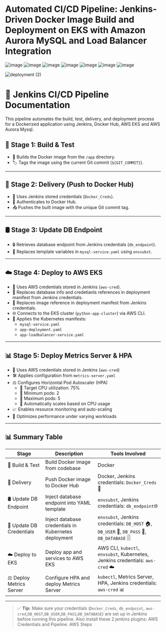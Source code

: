 # Automated CI/CD Pipeline: Jenkins-Driven Docker Image Build and Deployment on EKS with Amazon Aurora MySQL and Load Balancer Integration

![image](https://github.com/user-attachments/assets/add8a955-dcb3-4d07-aea8-1b4e50f0bae1)
![image](https://github.com/user-attachments/assets/804afca9-27ae-412b-bb7a-f696669af863)
![image](https://github.com/user-attachments/assets/d77dc3ee-8ac9-41d8-9619-a9c451a22604)
![image](https://github.com/user-attachments/assets/79f97d37-7860-46e3-80d7-aec31172dd0a)
![image](https://github.com/user-attachments/assets/8e3d969a-f271-40ed-a119-baf566399afd)
![image](https://github.com/user-attachments/assets/3bfb1e10-f85e-4cdc-85e3-df72018fb223)
![image](https://github.com/user-attachments/assets/273353d7-c34f-48f4-908d-4587fbdb9d52)

![deployment (2)](https://github.com/user-attachments/assets/d1acbbbd-5e63-4e27-acc6-4fed51936f7e)


# 🚀 Jenkins CI/CD Pipeline Documentation

This pipeline automates the build, test, delivery, and deployment process for a Dockerized application using Jenkins, Docker Hub, AWS EKS and AWS Aurora Mysql.


## 🧱 Stage 1: Build & Test

- 🔨 Builds the Docker image from the `/app` directory.
- 🏷️ Tags the image using the current Git commit (`${GIT_COMMIT}`).

---

## 🚚 Stage 2: Delivery (Push to Docker Hub)

- 🔐 Uses Jenkins stored credentials (`Docker_Creds`).
- 🔑 Authenticates to Docker Hub.
- 📤 Pushes the built image with the unique Git commit tag.

---

## 🛢️ Stage 3: Update DB Endpoint

- 🔒 Retrieves database endpoint from Jenkins credentials (`db_endpoint`).
- 📄 Replaces template variables in `mysql-service.yaml` using `envsubst`.

---

## ☁️ Stage 4: Deploy to AWS EKS

- 🔑 Uses AWS credentials stored in Jenkins (`aws-cred`).
- 🔄 Replaces database info and credetianls references in deployment manifest from Jenkins credentials.
- 🔄 Replaces image reference in deployment manifest from Jenkins credentials.
- 🌐 Connects to the EKS cluster (`python-app-cluster`) via AWS CLI.
- 🚢 Applies the Kubernetes manifests:
  - `mysql-service.yaml`
  - `app-deployment.yaml`
  - `app-loadbalancer-service.yaml`

---

## 📊 Stage 5: Deploy Metrics Server & HPA

- 🔑 Uses AWS credentials stored in Jenkins (`aws-cred`)
- 🛠️ Applies configuration from `metrics-server.yaml`
- ⚖️ Configures Horizontal Pod Autoscaler (HPA)
   - 🎯 Target CPU utilization: 75%
   - 🔽 Minimum pods: 2
   - 🔼 Maximum pods: 5
   - 🔄 Automatically scales based on CPU usage
- 📈 Enables resource monitoring and auto-scaling
- 🚀 Optimizes performance under varying workloads

---

## 📊 Summary Table

| Stage               | Description                                  | Tools Involved                           |
|---------------------|----------------------------------------------|-------------------------------------------|
| 🧱 Build & Test      | Build Docker image from codebase             | Docker                                     |
| 🚚 Delivery          | Push Docker image to Docker Hub              | Docker, Jenkins credentials: `Docker_Creds`🐳                |
| 🛢️ Update DB Endpoint| Inject database endpoint into YAML template | `envsubst`, Jenkins credentials: `db_endpoint`🌐           |
| 🔑 Update DB Credentials    | Inject database credentials in Kubernetes deployment | `envsubst`, Jenkins credentials: `DB_HOST` 🏠, `DB_USER` 👤, `DB_PASS` 🔑, `DB_DATABASE` 🗄️ |
| ☁️ Deploy to EKS     | Deploy app and services to AWS EKS           | AWS CLI, `kubectl`, `envsubst`, Kubernetes, Jenkins credentials: `aws-cred` ☁️|
| ⚖️ Deploy Metrics Server | Configure HPA and deploy Metrics Server    | `kubectl`, Metrics Server, HPA, Jenkins credentials: `aws-cred` 📊|


---

> ✅ **Tip:** Make sure your credentials (`Docker_Creds`, `db_endpoint`, `aws-cred`,`DB_HOST`,`DB_USER`,`DB_PASS`,`DB_DATABASE`) are set up in Jenkins before running this pipeline. Also install these 2 jenkins plugins: AWS Credentials and Pipeline: AWS Steps 



